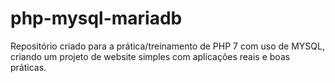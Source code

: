 # php-mysql-mariadb

Repositório criado para a prática/treinamento de PHP 7 com uso de MYSQL, criando um projeto de website simples com aplicações reais e boas práticas.
